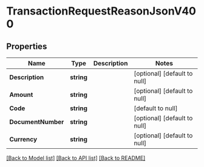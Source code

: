 # TransactionRequestReasonJsonV400

## Properties
Name | Type | Description | Notes
------------ | ------------- | ------------- | -------------
**Description** | **string** |  | [optional] [default to null]
**Amount** | **string** |  | [optional] [default to null]
**Code** | **string** |  | [default to null]
**DocumentNumber** | **string** |  | [optional] [default to null]
**Currency** | **string** |  | [optional] [default to null]

[[Back to Model list]](../README.md#documentation-for-models) [[Back to API list]](../README.md#documentation-for-api-endpoints) [[Back to README]](../README.md)



